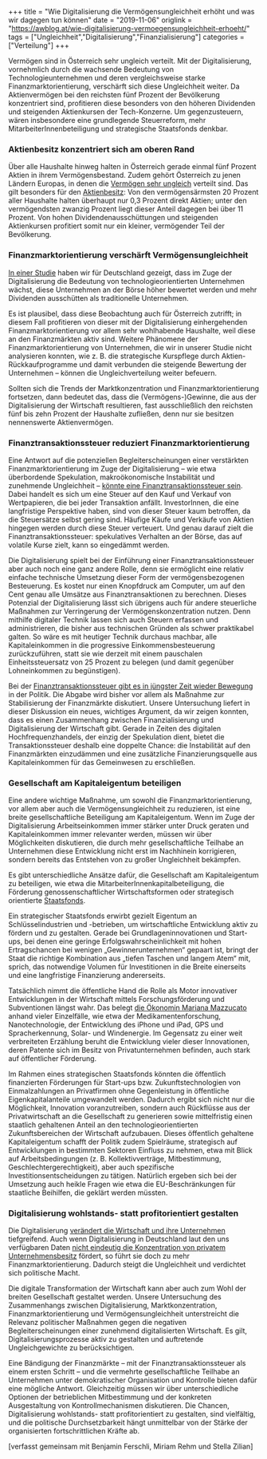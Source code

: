 +++
title = "Wie Digitalisierung die Vermögensungleichheit erhöht und was wir dagegen tun können"
date = "2019-11-06"
origlink = "https://awblog.at/wie-digitalisierung-vermoegensungleichheit-erhoeht/"
tags = ["Ungleichheit","Digitalisierung","Finanzialisierung"]
categories = ["Verteilung"]
+++

Vermögen sind in Österreich sehr ungleich verteilt. Mit der Digitalisierung, vornehmlich durch die wachsende Bedeutung von Technologieunternehmen und deren vergleichsweise starke Finanzmarktorientierung, verschärft sich diese Ungleichheit weiter. Da Aktienvermögen bei den reichsten fünf Prozent der Bevölkerung konzentriert sind, profitieren diese besonders von den höheren Dividenden und steigenden Aktienkursen der Tech-Konzerne. Um gegenzusteuern, wären insbesondere eine grundlegende Steuerreform, mehr MitarbeiterInnenbeteiligung und strategische Staatsfonds denkbar.
<!--more-->

### Aktienbesitz konzentriert sich am oberen Rand

Über alle Haushalte hinweg halten in Österreich gerade einmal fünf Prozent Aktien in ihrem Vermögensbestand. Zudem gehört Österreich zu jenen Ländern Europas, in denen die [Vermögen sehr ungleich](https://awblog.at/vermoegensverteilung-oesterreich/) verteilt sind. Das gilt besonders für den [Aktienbesitz](https://hfcs.at/ergebnisse-tabellen/hfcs-2017.html): Von den vermögensärmsten 20 Prozent aller Haushalte halten überhaupt nur 0,3 Prozent direkt Aktien; unter den vermögendsten zwanzig Prozent liegt dieser Anteil dagegen bei über 11 Prozent. Von hohen Dividendenausschüttungen und steigenden Aktienkursen profitiert somit nur ein kleiner, vermögender Teil der Bevölkerung.

### Finanzmarktorientierung verschärft Vermögensungleichheit

[In einer Studie](https://www.fes.de/studie-digitale-monopole) haben wir für Deutschland gezeigt, dass im Zuge der Digitalisierung die Bedeutung von technologieorientierten Unternehmen wächst, diese Unternehmen an der Börse höher bewertet werden und mehr Dividenden ausschütten als traditionelle Unternehmen.

Es ist plausibel, dass diese Beobachtung auch für Österreich zutrifft; in diesem Fall profitieren von dieser mit der Digitalisierung einhergehenden Finanzmarktorientierung vor allem sehr wohlhabende Haushalte, weil diese an den Finanzmärkten aktiv sind. Weitere Phänomene der Finanzmarktorientierung von Unternehmen, die wir in unserer Studie nicht analysieren konnten, wie z. B. die strategische Kurspflege durch Aktien-Rückkaufprogramme und damit verbunden die steigende Bewertung der Unternehmen – können die Ungleichverteilung weiter befeuern.

Sollten sich die Trends der Marktkonzentration und Finanzmarktorientierung fortsetzen, dann bedeutet das, dass die (Vermögens-)Gewinne, die aus der Digitalisierung der Wirtschaft resultieren, fast ausschließlich den reichsten fünf bis zehn Prozent der Haushalte zufließen, denn nur sie besitzen nennenswerte Aktienvermögen.

### Finanztransaktionssteuer reduziert Finanzmarktorientierung

Eine Antwort auf die potenziellen Begleiterscheinungen einer verstärkten Finanzmarktorientierung im Zuge der Digitalisierung – wie etwa überbordende Spekulation, makroökonomische Instabilität und zunehmende Ungleichheit – [könnte eine Finanztransaktionssteuer sein](https://awblog.at/zeit-fuer-globale-finanztransaktionssteuer/). Dabei handelt es sich um eine Steuer auf den Kauf und Verkauf von Wertpapieren, die bei jeder Transaktion anfällt. InvestorInnen, die eine langfristige Perspektive haben, sind von dieser Steuer kaum betroffen, da die Steuersätze selbst gering sind. Häufige Käufe und Verkäufe von Aktien hingegen werden durch diese Steuer verteuert. Und genau darauf zielt die Finanztransaktionssteuer: spekulatives Verhalten an der Börse, das auf volatile Kurse zielt, kann so eingedämmt werden.

Die Digitalisierung spielt bei der Einführung einer Finanztransaktionssteuer aber auch noch eine ganz andere Rolle, denn sie ermöglicht eine relativ einfache technische Umsetzung dieser Form der vermögensbezogenen Besteuerung. Es kostet nur einen Knopfdruck am Computer, um auf den Cent genau alle Umsätze aus Finanztransaktionen zu berechnen. Dieses Potenzial der Digitalisierung lässt sich übrigens auch für andere steuerliche Maßnahmen zur Verringerung der Vermögenskonzentration nutzen. Denn mithilfe digitaler Technik lassen sich auch Steuern erfassen und administrieren, die bisher aus technischen Gründen als schwer praktikabel galten. So wäre es mit heutiger Technik durchaus machbar, alle Kapitaleinkommen in die progressive Einkommensbesteuerung zurückzuführen, statt sie wie derzeit mit einem pauschalen Einheitssteuersatz von 25 Prozent zu belegen (und damit gegenüber Lohneinkommen zu begünstigen).

Bei der [Finanztransaktionssteuer gibt es in jüngster Zeit wieder Bewegung](https://awblog.at/zeit-fuer-globale-finanztransaktionssteuer/) in der Politik. Die Abgabe wird bisher vor allem als Maßnahme zur Stabilisierung der Finanzmärkte diskutiert. Unsere Untersuchung liefert in dieser Diskussion ein neues, wichtiges Argument, da wir zeigen konnten, dass es einen Zusammenhang zwischen Finanzialisierung und Digitalisierung der Wirtschaft gibt. Gerade in Zeiten des digitalen Hochfrequenzhandels, der einzig der Spekulation dient, bietet die Transaktionssteuer deshalb eine doppelte Chance: die Instabilität auf den Finanzmärkten einzudämmen und eine zusätzliche Finanzierungsquelle aus Kapitaleinkommen für das Gemeinwesen zu erschließen.

### Gesellschaft am Kapitaleigentum beteiligen

Eine andere wichtige Maßnahme, um sowohl die Finanzmarktorientierung, vor allem aber auch die Vermögensungleichheit zu reduzieren, ist eine breite gesellschaftliche Beteiligung am Kapitaleigentum. Wenn im Zuge der Digitalisierung Arbeitseinkommen immer stärker unter Druck geraten und Kapitaleinkommen immer relevanter werden,  müssen wir über Möglichkeiten diskutieren, die durch mehr gesellschaftliche Teilhabe an Unternehmen diese Entwicklung nicht erst im Nachhinein korrigieren, sondern bereits das Entstehen von zu großer Ungleichheit bekämpfen.

Es gibt unterschiedliche Ansätze dafür, die Gesellschaft am Kapitaleigentum zu beteiligen, wie etwa die MitarbeiterInnenkapitalbeteiligung, die Förderung genossenschaftlicher Wirtschaftsformen oder strategisch orientierte [Staatsfonds](https://awblog.at/norwegischer-staatsfonds-vorbild/).

Ein strategischer Staatsfonds erwirbt gezielt Eigentum an Schlüsselindustrien und -betrieben, um wirtschaftliche Entwicklung aktiv zu fördern und zu gestalten. Gerade bei Grundlageninnovationen und Start-ups, bei denen eine geringe Erfolgswahrscheinlichkeit mit hohen Ertragschancen bei wenigen „Gewinnerunternehmen“ gepaart ist, bringt der Staat die richtige Kombination aus „tiefen Taschen und langem Atem“ mit, sprich, das notwendige Volumen für Investitionen in die Breite einerseits und eine langfristige Finanzierung andererseits.

Tatsächlich nimmt die öffentliche Hand die Rolle als Motor innovativer Entwicklungen in der Wirtschaft mittels Forschungsförderung und Subventionen längst wahr. Das belegt [die Ökonomin Mariana Mazzucato](http://www.marianamazzucato.com/projects/the-entrepreneurial-state/das-kapital-des-staates/) anhand vieler Einzelfälle, wie etwa der Medikamentenforschung, Nanotechnologie, der Entwicklung des iPhone und iPad, GPS und Spracherkennung, Solar- und Windenergie. Im Gegensatz zu einer weit verbreiteten Erzählung beruht die Entwicklung vieler dieser Innovationen, deren Patente sich im Besitz von Privatunternehmen befinden, auch stark auf öffentlicher Förderung.

Im Rahmen eines strategischen Staatsfonds könnten die öffentlich finanzierten Förderungen für Start-ups bzw. Zukunftstechnologien von Einmalzahlungen an Privatfirmen ohne Gegenleistung in öffentliche Eigenkapitalanteile umgewandelt werden. Dadurch ergibt sich nicht nur die Möglichkeit, Innovation voranzutreiben, sondern auch Rückflüsse aus der Privatwirtschaft an die Gesellschaft zu generieren sowie mittelfristig einen staatlich gehaltenen Anteil an den technologieorientierten Zukunftsbereichen der Wirtschaft aufzubauen. Dieses öffentlich gehaltene Kapitaleigentum schafft der Politik zudem Spielräume, strategisch auf Entwicklungen in bestimmten Sektoren Einfluss zu nehmen, etwa mit Blick auf Arbeitsbedingungen (z. B. Kollektivverträge, Mitbestimmung, Geschlechtergerechtigkeit), aber auch spezifische Investitionsentscheidungen zu tätigen. Natürlich ergeben sich bei der Umsetzung auch heikle Fragen wie etwa die EU-Beschränkungen für staatliche Beihilfen, die geklärt werden müssten.

### Digitalisierung wohlstands- statt profitorientiert gestalten

Die Digitalisierung [verändert die Wirtschaft und ihre Unternehmen](https://www.fes.de/studie-digitale-monopole/wie-digital-ist-die-deutsche-wirtschaft) tiefgreifend. Auch wenn Digitalisierung in Deutschland laut den uns verfügbaren Daten [nicht eindeutig die Konzentration von privatem Unternehmensbesitz](https://www.fes.de/studie-digitale-monopole/digitalisierung-marktkonzentration) fördert, so führt sie doch zu mehr Finanzmarktorientierung. Dadurch steigt die Ungleichheit und verdichtet sich politische Macht.

Die digitale Transformation der Wirtschaft kann aber auch zum Wohl der breiten Gesellschaft gestaltet werden. Unsere Untersuchung des Zusammenhangs zwischen Digitalisierung, Marktkonzentration, Finanzmarktorientierung und Vermögensungleichheit unterstreicht die Relevanz politischer Maßnahmen gegen die negativen Begleiterscheinungen einer zunehmend digitalisierten Wirtschaft. Es gilt, Digitalisierungsprozesse aktiv zu gestalten und auftretende Ungleichgewichte zu berücksichtigen.

Eine Bändigung der Finanzmärkte – mit der Finanztransaktionssteuer als einem ersten Schritt – und die vermehrte gesellschaftliche Teilhabe an Unternehmen unter demokratischer Organisation und Kontrolle bieten dafür eine mögliche Antwort. Gleichzeitig müssen wir über unterschiedliche Optionen der betrieblichen Mitbestimmung und der konkreten Ausgestaltung von Kontrollmechanismen diskutieren. Die Chancen, Digitalisierung wohlstands- statt profitorientiert zu gestalten, sind vielfältig, und die politische Durchsetzbarkeit hängt unmittelbar von der Stärke der organisierten fortschrittlichen Kräfte ab.

[verfasst gemeinsam mit Benjamin Ferschli, Miriam Rehm und Stella Zilian]
